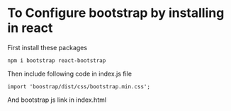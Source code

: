 # To Configure bootstrap by installing in react 

First install these packages

```
npm i bootstrap react-bootstrap
```

Then include following code in index.js file
```
import 'boostrap/dist/css/bootstrap.min.css';
```

And bootstrap js link in index.html